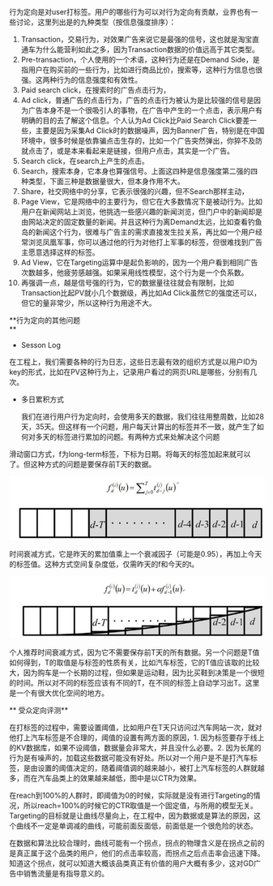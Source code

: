 行为定向是对user打标签。用户的哪些行为可以对行为定向有贡献，业界也有一些讨论，这里列出是的九种类型（按信息强度排序）：

1. Transaction，交易行为，对效果广告来说它是最强的信号，这也就是淘宝直通车为什么能营利如此之多，因为Transaction数据的价值远高于其它类型。
2. Pre-transaction，个人使用的一个术语，这种行为还是在Demand Side，是指用户在购买前的一些行为，比如进行商品比价，搜索等，这种行为信息也很强。这两种行为的信息强度和有效性。
3. Paid search click，在搜索时的广告点击行为，
4. Ad click，普通广告的点击行为，广告的点击行为被认为是比较强的信号是因为广告本身不是一个很吸引人的事物，在广告中产生的一个点击，表示用户有明确的目的去了解这个信息。个人认为Ad Click比Paid Search Click要差一些，主要是因为采集Ad Click时的数据噪声，因为Banner广告，特别是在中国环境中，很多时候是依靠骗点击生存的，比如一个广告突然弹出，你猝不及防就点击了，或是本来看起来是链接，但用户点击，其实是一个广告。
5. Search click，在search上产生的点击。
6. Search，搜索本身，它本身也算强信号。上面这四种是信息强度第二强的四种类型，下面三种是数据量很大，但本身作用不大。
7. Share，社交网络中的分享，它表示很强的兴趣，但不Search那样主动，
8. Page View，它是网络中的主要行为，但它在大多数情况下是被动行为。比如用户在新闻网站上浏览，他挑选一些感兴趣的新闻浏览，但门户中的新闻却是由网站决定的固定数量的新闻。并且这种行为离Demand太远，比如查看钓鱼岛的新闻这个行为，很难与广告主的需求直接发生拉关系，再比如一个用户经常浏览凤凰军事，你可以通过他的行为对他打上军事的标签，但很难找到广告主愿意选择这样的标签。
9. Ad View，它在Targeting运算中是起负影响的，因为一个用户看到相同广告次数越多，他疲劳感越强。如果采用线性模型，这个行为是一个负系数。
10. 再强调一点，越是信号强的行为，它的数据量往往就会有限制，比如Transaction比起PV就小几个数据级，再比如Ad Click虽然它的强度还可以，但它的量非常少，所以这种行为用途不大。

**行为定向的其他问题  
**

* Sesson Log

在工程上，我们需要各种的行为日志，这些日志最有效的组织方式是以用户ID为key的形式，比如在PV这种行为上，记录用户看过的网页URL是哪些，分别有几次。

* 多日累积方式

  我们在进行用户行为定向时，会使用多天的数据，我们往往用整周数，比如28天，35天。但这样有一个问题，用户每天计算出的标签并不一致，就产生了如何对多天的标签进行累加的问题。有两种方式来处解决这个问题

滑动窗口方式，f为long-term标签，下标为日期。将每天的标签加起来就可以了。但这种方式的问题是要保存前T天的数据。

![](/assets/14.jpg)

时间衰减方式，它是昨天的累加值乘上一个衰减因子（可能是0.95），再加上今天的标签值。这种方式空间复杂度低，仅需昨天的f和今天的t。

![](/assets/15.jpg)



个人推荐时间衰减方式，因为它不需要保存前T天的所有数据。另一个问题是T值如何得到，T的取值是与标签的性质有关，比如汽车标签，它的T值应该取的比较大，因为购车是一个长期的过程，但如果是运动鞋，因为比买鞋到决策是一个很短的时间。所以对不同的标签应该有不同的T，在不同的标签上自动学习出T。这里是一个有很大优化空间的地方。

** 受众定向评测**

在打标签的过程中，需要设置阈值，比如用户在T天只访问过汽车网站一次，就对他打上汽车标签是不合理的，阈值的设置有两方面的原因，1. 因为标签要存于线上的KV数据库，如果不设阈值，数据量会非常大，并且没什么必要。2. 因为长尾的行为是有噪声的，加载这些数据可能没有好处。所以对一个用户是不是打汽车标签，是由设置的阈值决定的，随着阈值调的越来越小，被打上汽车标签的人群就越多，而在汽车品类上的效果越来越低，图中是以CTR为效果。

在reach到100%的人群时，即阈值为0的时候，实际就是没有进行Targeting的情况，所以reach=100%的时候它的CTR取值是一个固定值，与所用的模型无关。Targeting的目标就是让曲线尽量向上，在工程中，因为数据或是算法的原因，这个曲线不一定是单调减的曲线，可能前面反面低，前面低是一个很危险的状态。

在数据和算法比较合理时，曲线可能有一个拐点，拐点的物理含义是在拐点之前的是真正属于这个品类的用户，他们的点击率较高，而拐点之后点击率会迅速下降。知道这个拐点，就可以知道大概该品类真正有价值的用户大概有多少，这对GD广告中销售流量是有指导意义的。



